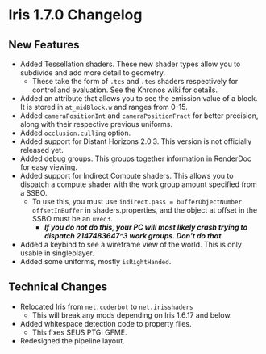 # Iris 1.7.0 Changelog

## New Features

- Added Tessellation shaders. These new shader types allow you to subdivide and add more detail to geometry.
    - These take the form of `.tcs` and `.tes` shaders respectively for control and evaluation. See the Khronos wiki for
      details.
- Added an attribute that allows you to see the emission value of a block. It is stored in `at_midBlock.w` and ranges
  from 0-15.
- Added `cameraPositionInt` and `cameraPositionFract` for better precision, along with their respective previous
  uniforms.
- Added `occlusion.culling` option.
- Added support for Distant Horizons 2.0.3. This version is not officially released yet.
- Added debug groups. This groups together information in RenderDoc for easy viewing.
- Added support for Indirect Compute shaders. This allows you to dispatch a compute shader with the work group amount
  specified from a SSBO.
    - To use this, you must use `indirect.pass = bufferObjectNumber offsetInBuffer` in shaders.properties, and the
      object at offset in the
      SSBO must be an `uvec3`.
        - ***If you do not do this, your PC will most likely crash trying to dispatch 2147483647^3 work groups. Don't do
          that.***
- Added a keybind to see a wireframe view of the world. This is only usable in singleplayer.
- Added some uniforms, mostly `isRightHanded`.

## Technical Changes

- Relocated Iris from `net.coderbot` to `net.irisshaders`
    - This will break any mods depending on Iris 1.6.17 and below.
- Added whitespace detection code to property files.
    - This fixes SEUS PTGI GFME.
- Redesigned the pipeline layout.
